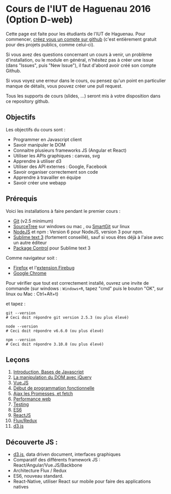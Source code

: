 Cours de l'IUT de Haguenau 2016 (Option D-web)
==============================================

Cette page est faite pour les étudiants de l'IUT de Haguenau. Pour commencer, [créez vous un compte sur github](https://github.com/join) (c'est entièrement gratuit pour des projets publics, comme celui-ci).

Si vous avez des questions concernant un cours à venir, un problème d'installation, ou le module en général, n'hésitez pas à créer une issue (dans "Issues", puis "New Issue"), il faut d'abord avoir créé son compte Github.

Si vous voyez une erreur dans le cours, ou pensez qu'un point en particulier manque de détails, vous pouvez créer une pull request.

Tous les supports de cours (slides, ...) seront mis à votre disposition dans ce repository github.

Objectifs
---------

Les objectifs du cours sont :

-	Programmer en Javascript client
-	Savoir manipuler le DOM
-	Connaitre plusieurs frameworks JS (Angular et React)
-	Utiliser les APIs graphiques : canvas, svg
-	Apprendre à utiliser d3
-	Utiliser des API externes : Google, Facebook
-	Savoir organiser correctement son code
-	Apprendre à travailler en équipe
-	Savoir créer une webapp

Prérequis
---------

Voici les installations à faire pendant le premier cours :

-	[Git](http://git-scm.com/download/win) (v2.5 minimum)
-	[SourceTree](https://www.sourcetreeapp.com/) sur windows ou mac , ou [SmartGit](http://www.syntevo.com/smartgit/) sur linux
-	[NodeJS](https://nodejs.org/en/download/) et npm : Version 6 pour NodeJS, version 3 pour npm.
-	[Sublime text 3](http://www.sublimetext.com/3) (fortement conseillé), sauf si vous êtes déjà à l'aise avec un autre éditeur
-	[Package Control](https://packagecontrol.io/installation) pour Sublime text 3

Comme navigateur soit :

-	[Firefox](https://www.mozilla.org/fr/firefox/new/) et l'[extension Firebug](https://getfirebug.com/downloads/)
-	[Google Chrome](https://www.google.com/chrome/browser/desktop/index.html)

Pour vérifier que tout est correctement installé, ouvrez une invite de commande (sur windows : `Windows+R`, tapez "cmd" puis le bouton "OK", sur linux ou Mac : Ctrl+Alt+t)

et tapez :

```
git --version
# Ceci doit répondre git version 2.5.3 (ou plus élevé)

node --version
# Ceci doit répondre v6.6.0 (ou plus élevé)

npm --version
# Ceci doit répondre 3.10.8 (ou plus élevé)
```

Leçons
------

1.	[Introduction, Bases de Javascript](lessons/01-bases-js.md)
2.	[La manipulation du DOM avec jQuery](lessons/02-bases-dom-jquery.md)
3.	[Vue.JS](lessons/03-vue-js.md)
4.	[Début de programmation fonctionnelle](lessons/04-programmation-fonctionnelle.md)
5.	[Ajax les Promesses, et fetch](lessons/05-ajax-promesse.md)
6.	[Performance web](lessons/06-performance-web.md)
7.	[Testing](lessons/07-testing.md)
8.	[ES6](lessons/08-ecmascript-6.md)
9.	[ReactJS](lessons/09-react.md)
10.	[Flux/Redux](lessons/10-flux-redux.md)
11.	[d3.js](lessons/11-d3js.md)

Découverte JS :
---------------

-	[d3.js](http://d3js.org/), data driven document, interfaces graphiques
-	Comparatif des différents framework JS : React/Angular/Vue.JS/Backbone
-	Architecture Flux / Redux
-	ES6, nouveau standard.
-	React-Native, utiliser React sur mobile pour faire des applications natives
